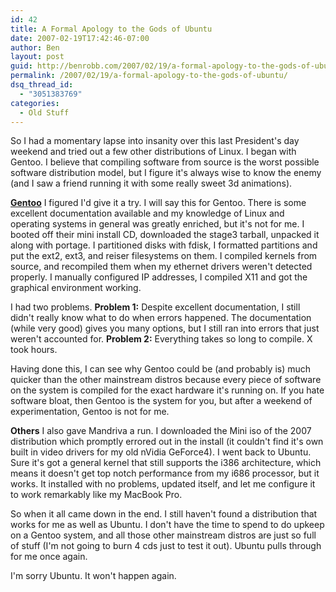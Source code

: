 ```yaml
---
id: 42
title: A Formal Apology to the Gods of Ubuntu
date: 2007-02-19T17:42:46-07:00
author: Ben
layout: post
guid: http://benrobb.com/2007/02/19/a-formal-apology-to-the-gods-of-ubuntu/
permalink: /2007/02/19/a-formal-apology-to-the-gods-of-ubuntu/
dsq_thread_id:
  - "3051383769"
categories:
  - Old Stuff
---
```

So I had a momentary lapse into insanity over this last President's day weekend and tried out a few other distributions of Linux.  I began with Gentoo.  I believe that compiling software from source is the worst possible software distribution model, but I figure it's always wise to know the enemy (and I saw a friend running it with some really sweet 3d animations).

<strong><a href="http://www.gentoo.org">Gentoo</a></strong>
I figured I'd give it a try.  I will say this for Gentoo.  There is some excellent documentation available and my knowledge of Linux and operating systems in general was greatly enriched, but it's not for me.  I booted off their mini install CD, downloaded the stage3 tarball, unpacked it along with portage.  I partitioned disks with fdisk, I formatted partitions and put the ext2, ext3, and reiser filesystems on them.  I compiled kernels from source, and recompiled them when my ethernet drivers weren't detected properly.  I manually configured IP addresses, I compiled X11 and got the graphical environment working.

I had two problems.  <strong>Problem 1:</strong> Despite excellent documentation, I still didn't really know what to do when errors happened.  The documentation (while very good) gives you many options, but I still ran into errors that just weren't accounted for.  <strong>Problem 2:</strong> Everything takes so long to compile.  X took hours.

Having done this, I can see why Gentoo could be (and probably is) much quicker than the other mainstream distros because every piece of software on the system is compiled for the exact hardware it's running on.  If you hate software bloat, then Gentoo is the system for you, but after a weekend of experimentation, Gentoo is not for me.

<strong>Others</strong>
I also gave Mandriva a run.  I downloaded the Mini iso of the 2007 distribution which promptly errored out in the install (it couldn't find it's own built in video drivers for my old nVidia GeForce4).  I went back to Ubuntu.  Sure it's got a general kernel that still supports the i386 architecture, which means it doesn't get top notch performance from my i686 processor, but it works.  It installed with no problems, updated itself, and let me configure it to work remarkably like my MacBook Pro.

So when it all came down in the end.  I still haven't found a distribution that works for me as well as Ubuntu.  I don't have the time to spend to do upkeep on a Gentoo system, and all those other mainstream distros are just so full of stuff (I'm not going to burn 4 cds just to test it out).  Ubuntu pulls through for me once again.

I'm sorry Ubuntu.  It won't happen again.